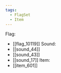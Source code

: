 ```yaml
---
tags:
  - FlagSet
  - Item
---
```

Flag:
- [[flag_10119]]
Sound:
- [[sound_44]]
- [[sound_43]]
- [[sound_17]]
Item:
- [[item_601]]

